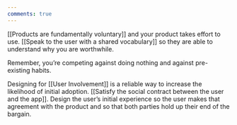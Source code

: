 ```yaml
---
comments: true
---
```


[[Products are fundamentally voluntary]] and your product takes effort to use. [[Speak to the user with a shared vocabulary]] so they are able to understand why you are worthwhile.

Remember, you’re competing against doing nothing and against pre-existing habits.

Designing for [[User Involvement]] is a reliable way to increase the likelihood of initial adoption. [[Satisfy the social contract between the user and the app]]. Design the user’s initial experience so the user makes that agreement with the product and so that both parties hold up their end of the bargain.